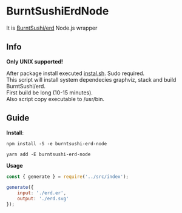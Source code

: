 # BurntSushiErdNode
It is [BurntSushi/erd](https://github.com/BurntSushi/erd) Node.js wrapper

## Info

**Only UNIX supported!**

After package install executed [instal.sh](./scripts/instal.sh). Sudo required.  
This script will install system dependecies graphviz, stack and build BurntSushi/erd.  
First build be long (10-15 minutes).  
Also script copy executable to /usr/bin.

## Guide

**Install**:
```shell
npm install -S -e burntsushi-erd-node  

yarn add -E burntsushi-erd-node
```

**Usage**
```js
const { generate } = require('../src/index');

generate({
    input: './erd.er',
    output: './erd.svg'
});
```